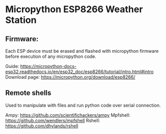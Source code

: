 # Micropython ESP8266 Weather Station

## Firmware:
Each ESP device must be erased and flashed with micropython firmware before execution of any micropython code.

Guide: https://micropython-docs-esp32.readthedocs.io/en/esp32_doc/esp8266/tutorial/intro.html#intro
Download page: https://micropython.org/download/esp8266/

## Remote shells
Used to manipulate with files and run python code over serial connection.

Ampy: https://github.com/scientifichackers/ampy
Mpfshell: https://github.com/wendlers/mpfshell
Rshell: https://github.com/dhylands/rshell
